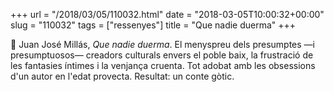 +++
url = "/2018/03/05/110032.html"
date = "2018-03-05T10:00:32+00:00"
slug = "110032"
tags = ["ressenyes"]
title = "Que nadie duerma"
+++

📖 Juan José Millás, *Que nadie duerma*. El menyspreu dels presumptes —i presumptuosos— creadors culturals envers el poble baix, la frustració de les fantasies íntimes i la venjança cruenta. Tot adobat amb les obsessions d'un autor en l'edat provecta. Resultat: un conte gòtic.

